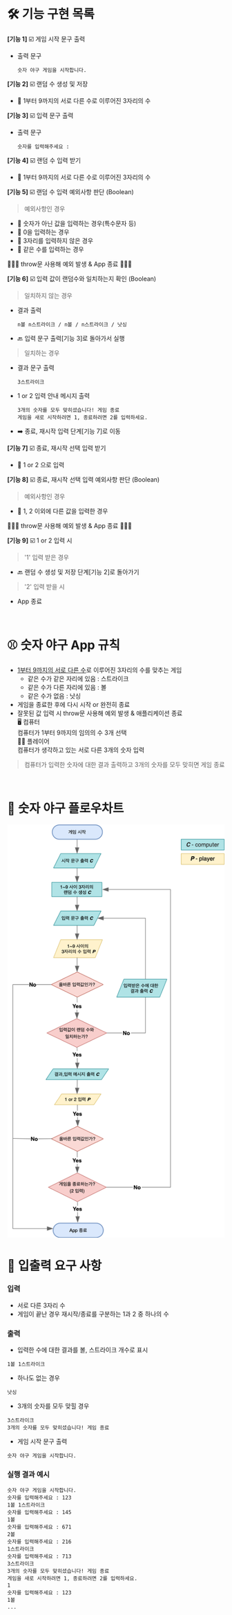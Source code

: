 # 🛠 **기능 구현 목록**
**[기능 1]** ☑️ 게임 시작 문구 출력    
- 출력 문구
    ```
    숫자 야구 게임을 시작합니다.   
    ``` 

**[기능 2]** ☑️ 랜덤 수 생성 및 저장   

- 📌 1부터 9까지의 서로 다른 수로 이루어진 3자리의 수   

**[기능 3]** ☑️ 입력 문구 출력 
- 출력 문구  
    ```
    숫자를 입력해주세요 :   
    ```  
**[기능 4]** ☑️ 랜덤 수 입력 받기   
- 📌 1부터 9까지의 서로 다른 수로 이루어진 3자리의 수   
   
**[기능 5]** ☑️ 랜덤 수 입력 예외사항 판단 (Boolean)   
>  예외사항인 경우 
- 📌 숫자가 아닌 값을 입력하는 경우(특수문자 등)
- 📌 0을 입력하는 경우
- 📌 3자리를 입력하지 않은 경우
- 📌 같은 수를 입력하는 경우  

🚫🚫🚫 throw문 사용해 예외 발생 & App 종료 🚫🚫🚫  

**[기능 6]** ☑️ 입력 값이 랜덤수와 일치하는지 확인 (Boolean)   
> 일치하지 않는 경우     

 - 결과 출력
    ```
    n볼 n스트라이크 / n볼 / n스트라이크 / 낫싱
    ```     
- 🔙 입력 문구 출력[기능 3]로 돌아가서 실행

>  일치하는 경우    

- 결과 문구 출력  
    ```
    3스트라이크
    ```
- 1 or 2 입력 안내 메시지 출력
    ```
    3개의 숫자를 모두 맞히셨습니다! 게임 종료
    게임을 새로 시작하려면 1, 종료하려면 2를 입력하세요.
    ``` 
- ➡️ 종료, 재시작 입력 단계[기능 7]로 이동 

**[기능 7]** ☑️ 종료, 재시작 선택 입력 받기
- 📌 1 or 2 으로 입력

**[기능 8]** ☑️ 종료, 재시작 선택 입력 예외사항 판단 (Boolean)
> 예외사항인 경우 

- 📌 1, 2 이외에 다른 값을 입력한 경우   

🚫🚫🚫 throw문 사용해 예외 발생 & App 종료 🚫🚫🚫    


**[기능 9]** ☑️ 1 or 2 입력 시   
> '1' 입력 받은 경우 

-  🔙 랜덤 수 생성 및 저장 단계[기능 2]로 돌아가기   
> '2' 입력 받을 시 

- App 종료

<br/>

# ⚾️ 숫자 야구 App 규칙
- <U>1부터 9까지의 서로 다른 수</U>로 이루어진 3자리의 수를 맞추는 게임
    - 같은 수가 같은 자리에 있음 : 스트라이크
    - 같은 수가 다른 자리에 있음 : 볼
    - 같은 수가 없음 : 낫싱
- 게임을 종료한 후에 다시 시작 or 완전히 종료
- 잘못된 값 입력 시 throw문 사용해 예외 발생 & 애플리케이션 종료    
 🖥 컴퓨터   
컴퓨터가 1부터 9까지의 임의의 수 3개 선택   
 👩🏻 플레이어   
컴퓨터가 생각하고 있는 서로 다른 3개의 숫자 입력
> 컴퓨터가 입력한 숫자에 대한 결과 출력하고 3개의 숫자를 모두 맞히면 게임 종료

<br/>

# 🔖 숫자 야구 플로우차트
<img src="./flowchart/js-baseball flowchart.png"/>

# 📝 입출력 요구 사항
### 입력
- 서로 다른 3자리 수
- 게임이 끝난 경우 재시작/종료를 구분하는 1과 2 중 하나의 수   
### 출력   
- 입력한 수에 대한 결과를 볼, 스트라이크 개수로 표시   
```
1볼 1스트라이크
```
- 하나도 없는 경우
```
낫싱
```
- 3개의 숫자를 모두 맞힐 경우
```
3스트라이크
3개의 숫자를 모두 맞히셨습니다! 게임 종료
```
- 게임 시작 문구 출력
```
숫자 야구 게임을 시작합니다.
```
### 실행 결과 예시
```
숫자 야구 게임을 시작합니다.
숫자를 입력해주세요 : 123
1볼 1스트라이크
숫자를 입력해주세요 : 145
1볼
숫자를 입력해주세요 : 671
2볼
숫자를 입력해주세요 : 216
1스트라이크
숫자를 입력해주세요 : 713
3스트라이크
3개의 숫자를 모두 맞히셨습니다! 게임 종료
게임을 새로 시작하려면 1, 종료하려면 2를 입력하세요.
1
숫자를 입력해주세요 : 123
1볼
...
```



